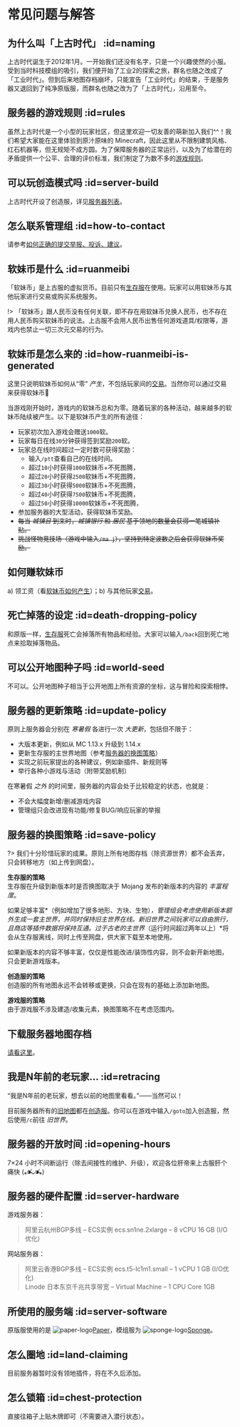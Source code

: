 # 常见问题与解答

## 为什么叫「上古时代」 :id=naming

上古时代诞生于2012年1月。一开始我们还没有名字，只是一个兴趣使然的小服。受到当时科技模组的吸引，我们便开始了工业2的探索之旅，群名也随之改成了「工业时代」。但到后来地图存档崩坏，只能宣告「工业时代」的结束，于是服务器又退回到了纯净原版服，而群名也随之改为了「上古时代」，沿用至今。

## 服务器的游戏规则 :id=rules

虽然上古时代是一个小型的玩家社区，但这里欢迎一切友善的萌新加入我们^^！我们希望大家能在这里体验到原汁原味的 Minecraft，因此这里从不限制建筑风格、红石机器等，但无规矩不成方圆。为了保障服务器的正常运行，以及为了给潜在的矛盾提供一个公平、合理的评价标准，我们制定了为数不多的[游戏规则](welcome/rules.md)。

## 可以玩创造模式吗 :id=server-build

上古时代开设了创造服，详见[服务器列表](welcome/servers.md)。

## 怎么联系管理组 :id=how-to-contact

请参考[如何正确的提交举报、投诉、建议](https://bbs.mimaru.me/d/70)。

## 软妹币是什么 :id=ruanmeibi

「软妹币」是上古服的虚拟货币。目前只有[生存服](welcome/servers.md#survival)在使用。玩家可以用软妹币与其他玩家进行交易或购买系统服务。

!> 「软妹币」跟人民币没有任何关联，即不存在用软妹币兑换人民币，也不存在用人民币购买软妹币的说法。上古服不会用人民币出售任何游戏道具/权限等，游戏内也禁止一切三次元交易的行为。

## 软妹币是怎么来的 :id=how-ruanmeibi-is-generated

这里只说明软妹币如何从“零” *产生*，不包括玩家间的[交易][trade]。当然你可以通过交易来获得软妹币💸

当游戏刚开始时，游戏内的软妹币总和为零。随着玩家的各种活动，越来越多的软妹币陆续被产生。以下是软妹币产生的所有途径：

- 玩家初次加入游戏会赠送`1000`软。
- 玩家每日在线`30`分钟获得签到奖励`200`软。
- 玩家总在线时间超过一定时数可获得奖励：
  - 输入`/ptt`查看自己的在线时间。
  - 超过`10`小时获得`1000`软妹币+不死图腾，
  - 超过`20`小时获得`2500`软妹币+不死图腾，
  - 超过`30`小时获得`5000`软妹币+不死图腾，
  - 超过`40`小时获得`7500`软妹币+不死图腾，
  - 超过`50`小时获得`10000`软妹币+不死图腾，
- 参加服务器的大型活动，获得软妹币奖励。
- ~~每当 *城镇日* 到来时，*城镇银行* 和 *居民* 基于领地的数量会获得一笔城镇补贴。~~
- ~~挑战怪物竞技场（游戏中输入`/ma j`），坚持到特定波数之后会获得软妹币奖励。~~

## 如何赚软妹币

a) 领工资（看[软妹币如何产生](#how-ruanmeibi-is-generated)）；b) 与其他玩家[交易][trade]。

[trade]: /plugins/trade.md

## 死亡掉落的设定 :id=death-dropping-policy

和原版一样，[生存服](welcome/servers.md#survival)死亡会掉落所有物品和经验。大家可以输入`/back`回到死亡地点来拾取掉落物品。

## 可以公开地图种子吗 :id=world-seed

不可以。公开地图种子相当于公开地图上所有资源的坐标，这与冒险和探索相悖。

## 服务器的更新策略 :id=update-policy

原则上服务器会分别在 *寒暑假* 各进行一次 *大更新*，包括但不限于：

- 大版本更新，例如从 MC 1.13.x 升级到 1.14.x
- 更新生存服的主世界地图（参考[服务器的换图策略](#服务器的换图策略)）
- 实现之前玩家提出的各种建议，例如新插件、新规则等
- 举行各种小游戏与活动（附带奖励机制）

在寒暑假 *之外* 的时间里，服务器的内容会处于比较稳定的状态，也就是：

- 不会大幅度新增/删减游戏内容
- 管理组只会改进现有功能/修复BUG/响应玩家的举报

## 服务器的换图策略 :id=save-policy

?> 我们十分珍惜玩家的成果。原则上所有地图存档（除资源世界）都不会丢弃，只会转移地方（如上传到网盘）。

**生存服的策略**  
生存服在升级到新版本时是否换图取决于 Mojang 发布的新版本的内容的 *丰富程度*。

如果足够丰富*（例如增加了很多地形、方块、生物）*，管理组会考虑使用新版本额外生成一套主世界，并同时保持旧主世界在线。新旧世界之间玩家可以自由旅行，且商店等插件数据将保持互通。过于古老的主世界*（运行时间超过两年以上）*将会从生存服离线，同时上传至网盘，供大家下载至本地使用。

如果新版本的内容不够丰富，仅仅是性能改进/装饰性内容，则不会新开新地图，只会更新游戏版本。

**创造服的策略**  
创造服的所有地图永远不会转移或更换，只会在现有的基础上添加新地图。

**游戏服的策略**  
由于游戏服不涉及建造/收集元素，换图策略不在考虑范围内。

## 下载服务器地图存档

[请看这里](/saves.md)。

## 我是N年前的老玩家... :id=retracing

“我是N年前的老玩家，想去以前的地图里看看。”——当然可以！

目前服务器所有的[旧地图](/welcome/worlds-of-creative.md#archives)都在[创造服](/welcome/servers.md#creative)。你可以在游戏中输入`/goto`加入创造服，然后使用`/c`前往 *旧世界*。

## 服务器的开放时间 :id=opening-hours

7×24 小时不间断运行（除去间接性的维护、升级），欢迎各位肝帝来上古服肝个痛快 (⁎⁍̴̛ᴗ⁍̴̛⁎)

## 服务器的硬件配置 :id=server-hardware

游戏服务器：
> 阿里云杭州BGP多线 – ECS实例 ecs.sn1ne.2xlarge – 8 vCPU 16 GB (I/O优化)

网站服务器：
> 阿里云香港BGP多线 – ECS实例 ecs.t5-lc1m1.small – 1 vCPU 1 GB (I/O优化)  
> Linode 日本东京千兆共享带宽 – Virtual Machine – 1 CPU Core 1GB

## 所使用的服务端 :id=server-software

原版服使用的是 ![paper-logo][paper-logo][Paper](https://paper.readthedocs.io/en/stable/)，模组服为 ![sponge-logo][sponge-logo][Sponge](https://www.spongepowered.org/)。

## 怎么圈地 :id=land-claiming

目前服务器暂时没有领地插件，将在不久后添加。

## 怎么锁箱 :id=chest-protection

直接往箱子上贴木牌即可（不需要进入潜行状态）。

[paper-logo]: https://paper.readthedocs.io/en/stable/_images/papermc_logomark_500.png ':size=16'
[sponge-logo]: https://www.spongepowered.org/assets/img/icons/spongie-mark-dark.svg ':size=16'
